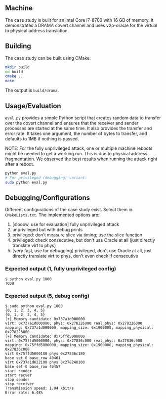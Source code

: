 ## Machine

The case study is built for an Intel Core i7-8700 with 16 GB of memory.
It demonstrates a DRAMA covert channel and uses v2p-oracle for the virtual to physical address translation.

## Building

The case study can be built using CMake:

```sh
mkdir build
cd build
cmake ..
make
```

The output is `build/drama`.

## Usage/Evaluation

`eval.py` provides a simple Python script that creates random data to transfer over the covert channel and ensures that the receiver and sender processes are started at the same time. It also provides the transfer and error rate. It takes one argument, the number of bytes to transfer, and defaults to 1MB if nothing is passed.

NOTE: For the fully unprivileged attack, one or multiple machine reboots might be needed to get a working run. This is due to physical address fragmentation. We observed the best results when running the attack right after a reboot.

``` sh
python eval.py
# For privileged (debugging) variant:
sudo python eval.py
```

## Debugging/Configurations

Different configurations of the case study exist. Select them in `CMakeLists.txt`.
The implemented options are:
1. [slooow, use for evaluation] fully unprivileged attack
2. unprivileged but with debug prints
3. privileged: don't measure slice via timing; use the slice function
4. privileged: check consecutive, but don't use Oracle at all (just directly translate virt to phys)
5. [very fast, use for debugging] privileged, don't use Oracle at all, just directly translate virt to phys, don't even check if consecutive

### Expected output (1, fully unprivileged config)

```
$ python eval.py 1000
TODO
```

### Expected output (5, debug config)

```
$ sudo python eval.py 1000
{0, 1, 2, 3, 4, 5}
{0, 1, 2, 3, 4, 5}
[+] Memory candidate: 0x737a1d000000
virt: 0x737a1d000000, phys: 0x278226000 real_phys: 0x278226000
mapping: 0x737a1d000000, mapping_size: 0x1900000, mapping_physical: 0x278226000
[+] Memory candidate: 0x75ffd5000000
virt: 0x75ffd5000000, phys: 0x27836c000 real_phys: 0x27836c000
mapping: 0x75ffd5000000, mapping_size: 0x1900000, mapping_physical: 0x27836c000
virt 0x75ffd5000180 phys 0x27836c180
base set 0 base_row 40461
virt 0x737a1d022100 phys 0x278248100
base set 0 base_row 40457
start sender
start recver
stop sender
stop receiver
Transmission speed: 1.04 kbit/s
Error rate: 6.48%
```
